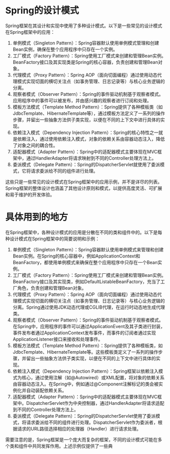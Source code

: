 # Spring的设计模式

Spring框架在其设计和实现中使用了多种设计模式。以下是一些常见的设计模式在Spring框架中的应用：

1. 单例模式（Singleton Pattern）：Spring容器默认使用单例模式管理和创建Bean实例，确保在整个应用程序中只存在一个实例。
2. 工厂模式（Factory Pattern）：Spring使用工厂模式来创建和管理Bean实例。BeanFactory接口及其实现类是Spring的核心容器，负责创建和管理Bean对象。
3. 代理模式（Proxy Pattern）：Spring AOP（面向切面编程）通过使用动态代理模式实现切面的横切关注点（如事务管理、日志记录等）与核心业务逻辑的分离。
4. 观察者模式（Observer Pattern）：Spring的事件驱动机制基于观察者模式。应用程序中的事件可以被发布，并由感兴趣的观察者进行订阅和处理。
5. 模板方法模式（Template Method Pattern）：Spring提供了各种模板类（如JdbcTemplate、HibernateTemplate等），通过模板方法定义了一系列的操作步骤，并留出一些抽象方法供子类实现，以便在不同的上下文中进行具体的实现。
6. 依赖注入模式（Dependency Injection Pattern）：Spring的核心特性之一就是依赖注入，通过使用依赖注入模式，对象的依赖关系由容器动态注入，降低了对象之间的耦合性。
7. 适配器模式（Adapter Pattern）：Spring中的适配器模式主要体现在MVC框架中，通过HandlerAdapter将请求映射到不同的Controller处理方法上。
8. 委派模式（Delegate Pattern）：Spring的DispatcherServlet就使用了委派模式，它将请求委派给不同的组件进行处理。

这些只是一些常见的设计模式在Spring框架中的应用示例，并不是详尽的列表。Spring框架的整体设计也涵盖了其他设计原则和模式，以提供高度灵活、可扩展和易于维护的开发体验。

# 具体用到的地方

在Spring框架中，各种设计模式的应用是分散在不同的类和组件中的。以下是每种设计模式在Spring框架中的简要说明和示例：

1. 单例模式（Singleton Pattern）：Spring容器默认使用单例模式来管理和创建Bean实例。在Spring的核心容器中，例如ApplicationContext和BeanFactory，都使用单例模式来确保在整个应用程序中只存在一个Bean实例。
2. 工厂模式（Factory Pattern）：Spring使用工厂模式来创建和管理Bean实例。BeanFactory接口及其实现类，例如DefaultListableBeanFactory，充当了工厂角色，负责创建和管理Bean对象。
3. 代理模式（Proxy Pattern）：Spring AOP（面向切面编程）通过使用动态代理模式实现切面的横切关注点（如事务管理、日志记录等）与核心业务逻辑的分离。Spring通过使用JDK动态代理或CGLIB代理，在运行时动态地生成代理类。
4. 观察者模式（Observer Pattern）：Spring的事件驱动机制基于观察者模式。在Spring中，应用程序的事件可以通过ApplicationEvent及其子类进行封装，事件发布者通过ApplicationContext发布事件，而事件的订阅者通过实现ApplicationListener接口来接收和处理事件。
5. 模板方法模式（Template Method Pattern）：Spring提供了各种模板类，如JdbcTemplate、HibernateTemplate等。这些模板类定义了一系列的操作步骤，并留出一些抽象方法供子类实现，以便在不同的上下文中进行具体的实现。
6. 依赖注入模式（Dependency Injection Pattern）：Spring框架以依赖注入模式为核心，通过使用注解（如@Autowired）或XML配置，将对象的依赖关系由容器动态注入。在Spring中，例如通过@Component注解标记的类会被实例化并自动装配依赖关系。
7. 适配器模式（Adapter Pattern）：Spring中的适配器模式主要体现在MVC框架中。DispatcherServlet作为中央控制器，通过HandlerAdapter将请求适配到不同的Controller处理方法上。
8. 委派模式（Delegate Pattern）：Spring的DispatcherServlet使用了委派模式，将请求委派给不同的组件进行处理。DispatcherServlet作为委派者，根据请求的URL路径选择相应的处理器（Handler）进行请求处理。

需要注意的是，Spring框架是一个庞大而复杂的框架，不同的设计模式可能在多个类和组件中共同发挥作用。上述示例仅提供了一些典
